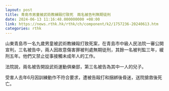 ```yaml
---
layout: post
title: 青島市男童被武術教練毆打致死　兩名被告判無期徒刑
date: 2024-06-13 11:16:48.000000000 +08:00
link: https://news.rthk.hk/rthk/ch/component/k2/1757236-20240613.htm
categories: rthk
---
```


山東青島市一名九歲男童被武術教練毆打致死案，在青島市中級人民法院一審公開宣判，三名被告中，兩人因故意傷害罪被判處無期徒刑，其餘一名被判監三年，緩刑五年。他們又禁止從事接觸未成年人的工作。

法院說，兩名被告開設武術運動俱樂部，第三名被告為其中一人的兒子。

受害人去年6月因訓練動作不符合要求，遭被告毆打和捆綁後昏迷，送院搶救後死亡。
